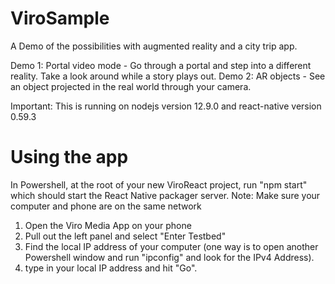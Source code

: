 # ViroSample

A Demo of the possibilities with augmented reality and a city trip app.

Demo 1: Portal video mode - Go through a portal and step into a different reality. Take a look around while a story plays out.
Demo 2: AR objects - See an object projected in the real world through your camera.



Important:
This is running on nodejs version 12.9.0 and react-native version 0.59.3


# Using the app
In Powershell, at the root of your new ViroReact project, run "npm start" which should start the React Native packager server.
Note: Make sure your computer and phone are on the same network

1. Open the Viro Media App on your phone
2. Pull out the left panel and select "Enter Testbed"
3. Find the local IP address of your computer (one way is to open another Powershell window and run "ipconfig" and look for the IPv4 Address).
4. type in your local IP address and hit "Go".
